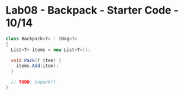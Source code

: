 # Lab08 - Backpack - Starter Code - 10/14

```C#
class Backpack<T> : IBag<T>
{
  List<T> items = new List<T>();

  void Pack(T item) {
    items.Add(item);
  }

  // TODO: Unpack()
}
```
